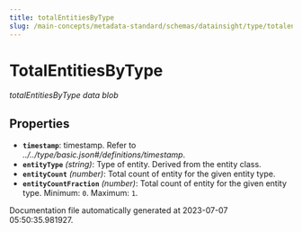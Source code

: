 ```yaml
---
title: totalEntitiesByType
slug: /main-concepts/metadata-standard/schemas/datainsight/type/totalentitiesbytype
---
```


# TotalEntitiesByType

*totalEntitiesByType data blob*

## Properties

- **`timestamp`**: timestamp. Refer to *../../type/basic.json#/definitions/timestamp*.
- **`entityType`** *(string)*: Type of entity. Derived from the entity class.
- **`entityCount`** *(number)*: Total count of entity for the given entity type.
- **`entityCountFraction`** *(number)*: Total count of entity for the given entity type. Minimum: `0`. Maximum: `1`.


Documentation file automatically generated at 2023-07-07 05:50:35.981927.
